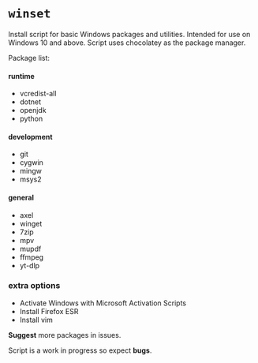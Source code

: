 # `winset`

Install script for basic Windows packages and utilities. Intended for use on Windows 10 and above. Script uses chocolatey as the package manager.

Package list:
#### runtime
- vcredist-all
- dotnet
- openjdk
- python
#### development
- git
- cygwin
- mingw
- msys2
#### general
- axel
- winget
- 7zip
- mpv
- mupdf
- ffmpeg
- yt-dlp

### extra options
- Activate Windows with Microsoft Activation Scripts
- Install Firefox ESR
- Install vim

**Suggest** more packages in issues.

Script is a work in progress so expect **bugs**.
